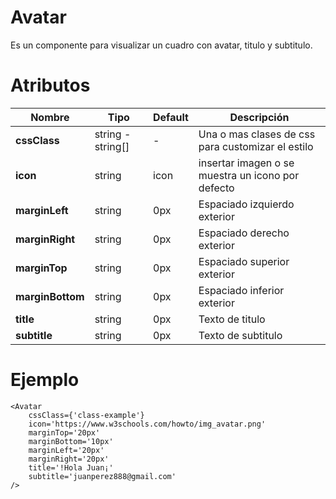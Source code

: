 # Avatar

Es un componente para visualizar un cuadro con avatar, titulo y subtitulo.

# Atributos

| **Nombre** | **Tipo** | **Default** | **Descripción**  |
|----------|----------|----------|----------|
| **cssClass**    | string - string[] | - | Una o mas clases de css para customizar el estilo |
| **icon**    | string   | icon  | insertar imagen o se muestra un icono por defecto
| **marginLeft**    | string   | 0px   | Espaciado izquierdo exterior
| **marginRight**    | string   | 0px   | Espaciado derecho exterior
| **marginTop**    | string   | 0px   | Espaciado superior exterior
| **marginBottom**    | string   | 0px   | Espaciado inferior exterior
| **title**    | string   | 0px   | Texto de titulo
| **subtitle**    | string   | 0px   | Texto de subtitulo



# Ejemplo 

```
<Avatar
    cssClass={'class-example'}
    icon='https://www.w3schools.com/howto/img_avatar.png'
    marginTop='20px'
    marginBottom='10px'
    marginLeft='20px'
    marginRight='20px'
    title='!Hola Juan¡'
    subtitle='juanperez888@gmail.com'
/>
````